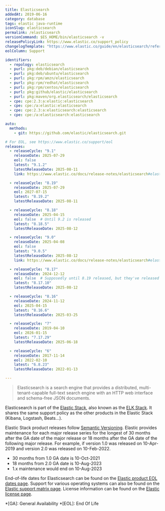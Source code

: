 ```yaml
---
title: Elasticsearch
addedAt: 2019-06-16
category: database
tags: elastic java-runtime
iconSlug: elasticsearch
permalink: /elasticsearch
versionCommand: $ES_HOME/bin/elasticsearch -v
releasePolicyLink: https://www.elastic.co/support_policy
changelogTemplate: "https://www.elastic.co/guide/en/elasticsearch/reference/{{'__LATEST__'|split:'.'|pop|join:'.'}}/release-notes-__LATEST__.html"
eolColumn: Support

identifiers:
  - repology: elasticsearch
  - purl: pkg:deb/debian/elasticsearch
  - purl: pkg:deb/ubuntu/elasticsearch
  - purl: pkg:rpm/amzn/elasticsearch
  - purl: pkg:rpm/redhat/elasticsearch
  - purl: pkg:rpm/centos/elasticsearch
  - purl: pkg:github/elastic/elasticsearch
  - purl: pkg:maven/org.elasticsearch/elasticsearch
  - cpe: cpe:2.3:a:elastic:elasticsearch
  - cpe: cpe:/a:elastic:elasticsearch
  - cpe: cpe:2.3:a:elasticsearch:elasticsearch
  - cpe: cpe:/a:elasticsearch:elasticsearch

auto:
  methods:
    - git: https://github.com/elastic/elasticsearch.git

# For EOL, see https://www.elastic.co/support/eol
releases:
  - releaseCycle: "9.1"
    releaseDate: 2025-07-29
    eol: false
    latest: "9.1.2"
    latestReleaseDate: 2025-08-11
    link: https://www.elastic.co/docs/release-notes/elasticsearch#elasticsearch-9.1.2-release-notes

  - releaseCycle: "8.19"
    releaseDate: 2025-07-29
    eol: 2027-07-15
    latest: "8.19.2"
    latestReleaseDate: 2025-08-11

  - releaseCycle: "8.18"
    releaseDate: 2025-04-15
    eol: false  # Until 9.2 is released
    latest: "8.18.5"
    latestReleaseDate: 2025-08-12

  - releaseCycle: "9.0"
    releaseDate: 2025-04-08
    eol: false
    latest: "9.0.5"
    latestReleaseDate: 2025-08-12
    link: https://www.elastic.co/docs/release-notes/elasticsearch#elasticsearch-9.0.5-release-notes

  - releaseCycle: "8.17"
    releaseDate: 2024-12-12
    eol: false  # Supposedly until 8.19 released, but they've released twice since
    latest: "8.17.10"
    latestReleaseDate: 2025-08-12

  - releaseCycle: "8.16"
    releaseDate: 2024-11-12
    eol: 2025-04-15
    latest: "8.16.6"
    latestReleaseDate: 2025-03-25

  - releaseCycle: "7"
    releaseDate: 2019-04-10
    eol: 2026-01-15
    latest: "7.17.29"
    latestReleaseDate: 2025-06-18

  - releaseCycle: "6"
    releaseDate: 2017-11-14
    eol: 2022-02-10
    latest: "6.8.23"
    latestReleaseDate: 2022-01-13

---
```


> Elasticsearch is a search engine that provides a distributed, multi-tenant-capable full-text search
> engine with an HTTP web interface and schema-free JSON documents.

Elasticsearch is part of the [Elastic Stack](https://www.elastic.co/elastic-stack/), also known as the
[ELK Stack](https://www.elastic.co/what-is/elk-stack). It shares the same support policy as the
other products in the Elastic Stack (Kibana, Logstash, Beats...).

Elastic Stack product releases follow [Semantic Versioning](https://semver.org/).
Elastic provides maintenance for each major release series for the longest of 30 months after the GA date of the major release
or 18 months after the GA date of the following major release.
For example, if version 1.0 was released on 10-Apr-2019 and version 2.0 was released on 10-Feb-2022.

- 30 months from 1.0 GA date is 10-Oct-2021
- 18 months from 2.0 GA date is 10-Aug-2023
- 1.x maintenance would end on 10-Aug-2023

End-of-life dates for Elasticsearch can be found on the [Elastic product EOL dates page](https://www.elastic.co/support/eol).
Support for various operating systems can also be found on the [Elastic support matrix page](https://www.elastic.co/support/matrix).
License information can be found on the [Elastic license page](https://www.elastic.co/pricing/faq/licensing).

*[GA]: General Availability
*[EOL]: End Of Life
